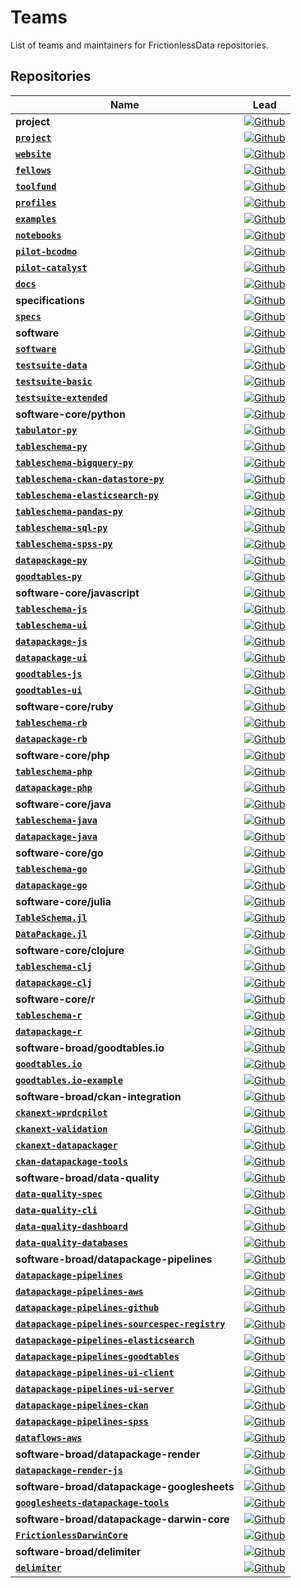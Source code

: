 # Teams

List of teams and maintainers for FrictionlessData repositories.

## Repositories

Name  |  Lead
----- |  -----
**project** | [![Github](https://img.shields.io/badge/github-project-blue)](https://github.com/orgs/frictionlessdata/teams/project)
**<a href="https://github.com/frictionlessdata/project">`project`</a>** | [![Github](https://img.shields.io/badge/github-lwinfree-brightgreen)](https://github.com/lwinfree)
**<a href="https://github.com/frictionlessdata/website">`website`</a>** | [![Github](https://img.shields.io/badge/github-lwinfree-brightgreen)](https://github.com/lwinfree)
**<a href="https://github.com/frictionlessdata/fellows">`fellows`</a>** | [![Github](https://img.shields.io/badge/github-lwinfree-brightgreen)](https://github.com/lwinfree)
**<a href="https://github.com/frictionlessdata/toolfund">`toolfund`</a>** | [![Github](https://img.shields.io/badge/github-lwinfree-brightgreen)](https://github.com/lwinfree)
**<a href="https://github.com/frictionlessdata/profiles">`profiles`</a>** | [![Github](https://img.shields.io/badge/github-lwinfree-brightgreen)](https://github.com/lwinfree)
**<a href="https://github.com/frictionlessdata/examples">`examples`</a>** | [![Github](https://img.shields.io/badge/github-lwinfree-brightgreen)](https://github.com/lwinfree)
**<a href="https://github.com/frictionlessdata/notebooks">`notebooks`</a>** | [![Github](https://img.shields.io/badge/github-lwinfree-brightgreen)](https://github.com/lwinfree)
**<a href="https://github.com/frictionlessdata/pilot-bcodmo">`pilot-bcodmo`</a>** | [![Github](https://img.shields.io/badge/github-roll-brightgreen)](https://github.com/roll)
**<a href="https://github.com/frictionlessdata/pilot-catalyst">`pilot-catalyst`</a>** | [![Github](https://img.shields.io/badge/github-roll-brightgreen)](https://github.com/roll)
**<a href="https://github.com/frictionlessdata/docs">`docs`</a>** | [![Github](https://img.shields.io/badge/github-roll-brightgreen)](https://github.com/roll)
**specifications** | [![Github](https://img.shields.io/badge/github-specifications-blue)](https://github.com/orgs/frictionlessdata/teams/specifications)
**<a href="https://github.com/frictionlessdata/specs">`specs`</a>** | [![Github](https://img.shields.io/badge/github-rufuspollock-brightgreen)](https://github.com/rufuspollock)
**software** | [![Github](https://img.shields.io/badge/github-software-blue)](https://github.com/orgs/frictionlessdata/teams/software)
**<a href="https://github.com/frictionlessdata/software">`software`</a>** | [![Github](https://img.shields.io/badge/github-roll-brightgreen)](https://github.com/roll)
**<a href="https://github.com/frictionlessdata/testsuite-data">`testsuite-data`</a>** | [![Github](https://img.shields.io/badge/github-roll-brightgreen)](https://github.com/roll)
**<a href="https://github.com/frictionlessdata/testsuite-basic">`testsuite-basic`</a>** | [![Github](https://img.shields.io/badge/github-roll-brightgreen)](https://github.com/roll)
**<a href="https://github.com/frictionlessdata/testsuite-extended">`testsuite-extended`</a>** | [![Github](https://img.shields.io/badge/github-roll-brightgreen)](https://github.com/roll)
**software-core/python** | [![Github](https://img.shields.io/badge/github-python-blue)](https://github.com/orgs/frictionlessdata/teams/python)
**<a href="https://github.com/frictionlessdata/tabulator-py">`tabulator-py`</a>** | [![Github](https://img.shields.io/badge/github-roll-brightgreen)](https://github.com/roll)
**<a href="https://github.com/frictionlessdata/tableschema-py">`tableschema-py`</a>** | [![Github](https://img.shields.io/badge/github-roll-brightgreen)](https://github.com/roll)
**<a href="https://github.com/frictionlessdata/tableschema-bigquery-py">`tableschema-bigquery-py`</a>** | [![Github](https://img.shields.io/badge/github-roll-brightgreen)](https://github.com/roll)
**<a href="https://github.com/frictionlessdata/tableschema-ckan-datastore-py">`tableschema-ckan-datastore-py`</a>** | [![Github](https://img.shields.io/badge/github-roll-brightgreen)](https://github.com/roll)
**<a href="https://github.com/frictionlessdata/tableschema-elasticsearch-py">`tableschema-elasticsearch-py`</a>** | [![Github](https://img.shields.io/badge/github-roll-brightgreen)](https://github.com/roll)
**<a href="https://github.com/frictionlessdata/tableschema-pandas-py">`tableschema-pandas-py`</a>** | [![Github](https://img.shields.io/badge/github-roll-brightgreen)](https://github.com/roll)
**<a href="https://github.com/frictionlessdata/tableschema-sql-py">`tableschema-sql-py`</a>** | [![Github](https://img.shields.io/badge/github-roll-brightgreen)](https://github.com/roll)
**<a href="https://github.com/frictionlessdata/tableschema-spss-py">`tableschema-spss-py`</a>** | [![Github](https://img.shields.io/badge/github-roll-brightgreen)](https://github.com/roll)
**<a href="https://github.com/frictionlessdata/datapackage-py">`datapackage-py`</a>** | [![Github](https://img.shields.io/badge/github-roll-brightgreen)](https://github.com/roll)
**<a href="https://github.com/frictionlessdata/goodtables-py">`goodtables-py`</a>** | [![Github](https://img.shields.io/badge/github-roll-brightgreen)](https://github.com/roll)
**software-core/javascript** | [![Github](https://img.shields.io/badge/github-javascript-blue)](https://github.com/orgs/frictionlessdata/teams/javascript)
**<a href="https://github.com/frictionlessdata/tableschema-js">`tableschema-js`</a>** | [![Github](https://img.shields.io/badge/github-roll-brightgreen)](https://github.com/roll)
**<a href="https://github.com/frictionlessdata/tableschema-ui">`tableschema-ui`</a>** | [![Github](https://img.shields.io/badge/github-roll-brightgreen)](https://github.com/roll)
**<a href="https://github.com/frictionlessdata/datapackage-js">`datapackage-js`</a>** | [![Github](https://img.shields.io/badge/github-roll-brightgreen)](https://github.com/roll)
**<a href="https://github.com/frictionlessdata/datapackage-ui">`datapackage-ui`</a>** | [![Github](https://img.shields.io/badge/github-roll-brightgreen)](https://github.com/roll)
**<a href="https://github.com/frictionlessdata/goodtables-js">`goodtables-js`</a>** | [![Github](https://img.shields.io/badge/github-roll-brightgreen)](https://github.com/roll)
**<a href="https://github.com/frictionlessdata/goodtables-ui">`goodtables-ui`</a>** | [![Github](https://img.shields.io/badge/github-roll-brightgreen)](https://github.com/roll)
**software-core/ruby** | [![Github](https://img.shields.io/badge/github-ruby-blue)](https://github.com/orgs/frictionlessdata/teams/ruby)
**<a href="https://github.com/frictionlessdata/tableschema-rb">`tableschema-rb`</a>** | [![Github](https://img.shields.io/badge/github-roll-brightgreen)](https://github.com/roll)
**<a href="https://github.com/frictionlessdata/datapackage-rb">`datapackage-rb`</a>** | [![Github](https://img.shields.io/badge/github-roll-brightgreen)](https://github.com/roll)
**software-core/php** | [![Github](https://img.shields.io/badge/github-php-blue)](https://github.com/orgs/frictionlessdata/teams/php)
**<a href="https://github.com/frictionlessdata/tableschema-php">`tableschema-php`</a>** | [![Github](https://img.shields.io/badge/github-OriHoch-brightgreen)](https://github.com/OriHoch)
**<a href="https://github.com/frictionlessdata/datapackage-php">`datapackage-php`</a>** | [![Github](https://img.shields.io/badge/github-OriHoch-brightgreen)](https://github.com/OriHoch)
**software-core/java** | [![Github](https://img.shields.io/badge/github-java-blue)](https://github.com/orgs/frictionlessdata/teams/java)
**<a href="https://github.com/frictionlessdata/tableschema-java">`tableschema-java`</a>** | [![Github](https://img.shields.io/badge/github-georgeslabreche-brightgreen)](https://github.com/georgeslabreche)
**<a href="https://github.com/frictionlessdata/datapackage-java">`datapackage-java`</a>** | [![Github](https://img.shields.io/badge/github-georgeslabreche-brightgreen)](https://github.com/georgeslabreche)
**software-core/go** | [![Github](https://img.shields.io/badge/github-go-blue)](https://github.com/orgs/frictionlessdata/teams/go)
**<a href="https://github.com/frictionlessdata/tableschema-go">`tableschema-go`</a>** | [![Github](https://img.shields.io/badge/github-danielfireman-brightgreen)](https://github.com/danielfireman)
**<a href="https://github.com/frictionlessdata/datapackage-go">`datapackage-go`</a>** | [![Github](https://img.shields.io/badge/github-loleg-brightgreen)](https://github.com/loleg)
**software-core/julia** | [![Github](https://img.shields.io/badge/github-julia-blue)](https://github.com/orgs/frictionlessdata/teams/julia)
**<a href="https://github.com/frictionlessdata/TableSchema.jl">`TableSchema.jl`</a>** | [![Github](https://img.shields.io/badge/github-loleg-brightgreen)](https://github.com/loleg)
**<a href="https://github.com/frictionlessdata/DataPackage.jl">`DataPackage.jl`</a>** | [![Github](https://img.shields.io/badge/github-loleg-brightgreen)](https://github.com/loleg)
**software-core/clojure** | [![Github](https://img.shields.io/badge/github-clojure-blue)](https://github.com/orgs/frictionlessdata/teams/clojure)
**<a href="https://github.com/frictionlessdata/tableschema-clj">`tableschema-clj`</a>** | [![Github](https://img.shields.io/badge/github-cblop-brightgreen)](https://github.com/cblop)
**<a href="https://github.com/frictionlessdata/datapackage-clj">`datapackage-clj`</a>** | [![Github](https://img.shields.io/badge/github-cblop-brightgreen)](https://github.com/cblop)
**software-core/r** | [![Github](https://img.shields.io/badge/github-r-blue)](https://github.com/orgs/frictionlessdata/teams/r)
**<a href="https://github.com/frictionlessdata/tableschema-r">`tableschema-r`</a>** | [![Github](https://img.shields.io/badge/github-kleanthisk10-brightgreen)](https://github.com/kleanthisk10)
**<a href="https://github.com/frictionlessdata/datapackage-r">`datapackage-r`</a>** | [![Github](https://img.shields.io/badge/github-kleanthisk10-brightgreen)](https://github.com/kleanthisk10)
**software-broad/goodtables.io** | [![Github](https://img.shields.io/badge/github-goodtables.io-blue)](https://github.com/orgs/frictionlessdata/teams/goodtables.io)
**<a href="https://github.com/frictionlessdata/goodtables.io">`goodtables.io`</a>** | [![Github](https://img.shields.io/badge/github-amercader-brightgreen)](https://github.com/amercader)
**<a href="https://github.com/frictionlessdata/goodtables.io-example">`goodtables.io-example`</a>** | [![Github](https://img.shields.io/badge/github-amercader-brightgreen)](https://github.com/amercader)
**software-broad/ckan-integration** | [![Github](https://img.shields.io/badge/github-ckan--integration-blue)](https://github.com/orgs/frictionlessdata/teams/ckan-integration)
**<a href="https://github.com/frictionlessdata/ckanext-wprdcpilot">`ckanext-wprdcpilot`</a>** | [![Github](https://img.shields.io/badge/github-amercader-brightgreen)](https://github.com/amercader)
**<a href="https://github.com/frictionlessdata/ckanext-validation">`ckanext-validation`</a>** | [![Github](https://img.shields.io/badge/github-amercader-brightgreen)](https://github.com/amercader)
**<a href="https://github.com/frictionlessdata/ckanext-datapackager">`ckanext-datapackager`</a>** | [![Github](https://img.shields.io/badge/github-amercader-brightgreen)](https://github.com/amercader)
**<a href="https://github.com/frictionlessdata/ckan-datapackage-tools">`ckan-datapackage-tools`</a>** | [![Github](https://img.shields.io/badge/github-amercader-brightgreen)](https://github.com/amercader)
**software-broad/data-quality** | [![Github](https://img.shields.io/badge/github-data--quality-blue)](https://github.com/orgs/frictionlessdata/teams/data-quality)
**<a href="https://github.com/frictionlessdata/data-quality-spec">`data-quality-spec`</a>** | [![Github](https://img.shields.io/badge/github-roll-brightgreen)](https://github.com/roll)
**<a href="https://github.com/frictionlessdata/data-quality-cli">`data-quality-cli`</a>** | [![Github](https://img.shields.io/badge/github-roll-brightgreen)](https://github.com/roll)
**<a href="https://github.com/frictionlessdata/data-quality-dashboard">`data-quality-dashboard`</a>** | [![Github](https://img.shields.io/badge/github-roll-brightgreen)](https://github.com/roll)
**<a href="https://github.com/frictionlessdata/data-quality-databases">`data-quality-databases`</a>** | [![Github](https://img.shields.io/badge/github-roll-brightgreen)](https://github.com/roll)
**software-broad/datapackage-pipelines** | [![Github](https://img.shields.io/badge/github-datapackage--pipelines-blue)](https://github.com/orgs/frictionlessdata/teams/datapackage-pipelines)
**<a href="https://github.com/frictionlessdata/datapackage-pipelines">`datapackage-pipelines`</a>** | [![Github](https://img.shields.io/badge/github-akariv-brightgreen)](https://github.com/akariv)
**<a href="https://github.com/frictionlessdata/datapackage-pipelines-aws">`datapackage-pipelines-aws`</a>** | [![Github](https://img.shields.io/badge/github-akariv-brightgreen)](https://github.com/akariv)
**<a href="https://github.com/frictionlessdata/datapackage-pipelines-github">`datapackage-pipelines-github`</a>** | [![Github](https://img.shields.io/badge/github-akariv-brightgreen)](https://github.com/akariv)
**<a href="https://github.com/frictionlessdata/datapackage-pipelines-sourcespec-registry">`datapackage-pipelines-sourcespec-registry`</a>** | [![Github](https://img.shields.io/badge/github-akariv-brightgreen)](https://github.com/akariv)
**<a href="https://github.com/frictionlessdata/datapackage-pipelines-elasticsearch">`datapackage-pipelines-elasticsearch`</a>** | [![Github](https://img.shields.io/badge/github-akariv-brightgreen)](https://github.com/akariv)
**<a href="https://github.com/frictionlessdata/datapackage-pipelines-goodtables">`datapackage-pipelines-goodtables`</a>** | [![Github](https://img.shields.io/badge/github-akariv-brightgreen)](https://github.com/akariv)
**<a href="https://github.com/frictionlessdata/datapackage-pipelines-ui-client">`datapackage-pipelines-ui-client`</a>** | [![Github](https://img.shields.io/badge/github-akariv-brightgreen)](https://github.com/akariv)
**<a href="https://github.com/frictionlessdata/datapackage-pipelines-ui-server">`datapackage-pipelines-ui-server`</a>** | [![Github](https://img.shields.io/badge/github-akariv-brightgreen)](https://github.com/akariv)
**<a href="https://github.com/frictionlessdata/datapackage-pipelines-ckan">`datapackage-pipelines-ckan`</a>** | [![Github](https://img.shields.io/badge/github-akariv-brightgreen)](https://github.com/akariv)
**<a href="https://github.com/frictionlessdata/datapackage-pipelines-spss">`datapackage-pipelines-spss`</a>** | [![Github](https://img.shields.io/badge/github-akariv-brightgreen)](https://github.com/akariv)
**<a href="https://github.com/frictionlessdata/dataflows-aws">`dataflows-aws`</a>** | [![Github](https://img.shields.io/badge/github-akariv-brightgreen)](https://github.com/akariv)
**software-broad/datapackage-render** | [![Github](https://img.shields.io/badge/github-datapackage--render-blue)](https://github.com/orgs/frictionlessdata/teams/datapackage-render)
**<a href="https://github.com/frictionlessdata/datapackage-render-js">`datapackage-render-js`</a>** | [![Github](https://img.shields.io/badge/github-anuveyatsu-brightgreen)](https://github.com/anuveyatsu)
**software-broad/datapackage-googlesheets** | [![Github](https://img.shields.io/badge/github-datapackage--googlesheets-blue)](https://github.com/orgs/frictionlessdata/teams/datapackage-googlesheets)
**<a href="https://github.com/frictionlessdata/googlesheets-datapackage-tools">`googlesheets-datapackage-tools`</a>** | [![Github](https://img.shields.io/badge/github-stephanmax-brightgreen)](https://github.com/stephanmax)
**software-broad/datapackage-darwin-core** | [![Github](https://img.shields.io/badge/github-datapackage--darwin--core-blue)](https://github.com/orgs/frictionlessdata/teams/datapackage-darwin-core)
**<a href="https://github.com/frictionlessdata/FrictionlessDarwinCore">`FrictionlessDarwinCore`</a>** | [![Github](https://img.shields.io/badge/github-andrejjh-brightgreen)](https://github.com/andrejjh)
**software-broad/delimiter** | [![Github](https://img.shields.io/badge/github-delimiter-blue)](https://github.com/orgs/frictionlessdata/teams/delimiter)
**<a href="https://github.com/frictionlessdata/delimiter">`delimiter`</a>** | [![Github](https://img.shields.io/badge/github-timwis-brightgreen)](https://github.com/timwis)

